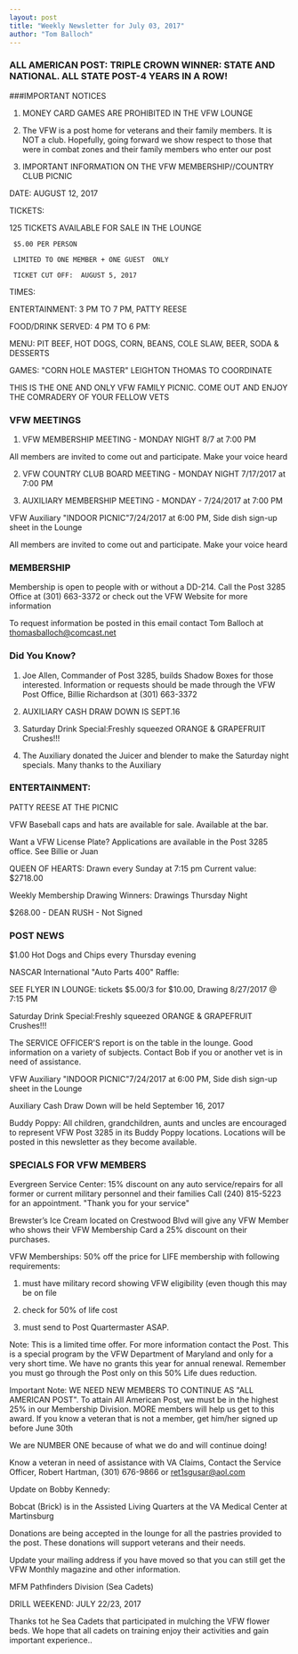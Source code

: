```yaml
---
layout: post
title: "Weekly Newsletter for July 03, 2017"
author: "Tom Balloch"
---
```


### ALL AMERICAN POST:  TRIPLE CROWN WINNER: STATE AND NATIONAL.  ALL STATE POST-4 YEARS IN A ROW!

###IMPORTANT NOTICES

1. MONEY CARD GAMES ARE PROHIBITED IN THE VFW LOUNGE

2.  The VFW is a post home for veterans and their family members.  It is NOT a club.  Hopefully, going forward we show respect to those that were in combat zones and their family members who enter our post

3.  IMPORTANT INFORMATION ON THE VFW MEMBERSHIP//COUNTRY CLUB PICNIC

DATE:  AUGUST 12, 2017

TICKETS:  
     
125 TICKETS AVAILABLE FOR SALE IN THE LOUNGE

     $5.00 PER PERSON 

     LIMITED TO ONE MEMBER + ONE GUEST  ONLY

     TICKET CUT OFF:  AUGUST 5, 2017

TIMES:

ENTERTAINMENT:  3 PM TO 7 PM, PATTY REESE

FOOD/DRINK SERVED:  4 PM TO 6 PM:

MENU:  PIT BEEF, HOT DOGS, CORN, BEANS, COLE SLAW, BEER, SODA & DESSERTS

GAMES: "CORN HOLE MASTER" LEIGHTON THOMAS TO COORDINATE

THIS IS THE ONE AND ONLY VFW  FAMILY PICNIC.  COME OUT AND ENJOY THE COMRADERY  OF YOUR FELLOW VETS

### VFW MEETINGS
1.  VFW MEMBERSHIP MEETING - MONDAY NIGHT 8/7 at 7:00 PM

All members are invited to come out and participate.  Make your voice heard

2.  VFW COUNTRY CLUB BOARD MEETING - MONDAY NIGHT 7/17/2017 at 7:00 PM

3. AUXILIARY MEMBERSHIP MEETING - MONDAY - 7/24/2017 at 7:00 PM

VFW Auxiliary "INDOOR PICNIC"7/24/2017 at 6:00 PM, Side dish sign-up sheet in the Lounge

All members are invited to come out and participate.  Make your voice heard

### MEMBERSHIP 

Membership is open to people with or without a DD-214.  Call the Post 3285 Office at (301) 663-3372 or check out the VFW Website for more information

To request information be posted in this email contact Tom Balloch at thomasballoch@comcast.net


### Did You Know?

1.  Joe Allen, Commander of Post 3285, builds Shadow Boxes for those interested.  Information or requests should be made through the VFW Post Office, Billie Richardson at (301) 663-3372

2.  AUXILIARY CASH DRAW DOWN IS SEPT.16

3.  Saturday Drink Special:Freshly squeezed ORANGE & GRAPEFRUIT Crushes!!!

4.  The Auxiliary donated the Juicer and blender to make the Saturday night specials.  Many thanks to the Auxiliary

### ENTERTAINMENT:

PATTY REESE AT THE PICNIC

VFW Baseball caps and hats are available for sale.  Available at the bar.

Want a VFW License Plate?  Applications are available in the Post 3285 office.  See Billie or Juan

QUEEN OF HEARTS:  Drawn every Sunday at 7:15 pm  Current value: $2718.00  

Weekly Membership Drawing Winners: Drawings Thursday Night

$268.00 - DEAN RUSH - Not Signed

### POST NEWS

$1.00 Hot Dogs and Chips every Thursday evening

NASCAR International "Auto Parts 400" Raffle:

SEE FLYER IN LOUNGE:  tickets $5.00/3 for $10.00, Drawing 8/27/2017 @ 7:15 PM

Saturday Drink Special:Freshly squeezed ORANGE & GRAPEFRUIT Crushes!!!

The SERVICE OFFICER'S report is on the table in the lounge.  Good information on a variety of subjects.  Contact Bob if you or another vet is in need of assistance.

VFW Auxiliary "INDOOR PICNIC"7/24/2017 at 6:00 PM, Side dish sign-up sheet in the Lounge

Auxiliary Cash Draw Down will be held September 16, 2017


Buddy Poppy:  All children, grandchildren, aunts and uncles are encouraged to represent VFW Post 3285 in its Buddy Poppy locations.  Locations will  be posted in this newsletter as they become available.  

### SPECIALS FOR VFW MEMBERS

Evergreen Service Center:  15% discount on any auto service/repairs for all former or current military personnel and their families  Call (240) 815-5223 for an appointment. "Thank you for your service" 

Brewster’s Ice Cream located on Crestwood Blvd will give any VFW Member who shows their VFW Membership Card a 25% discount on their purchases.

VFW Memberships: 50% off the price for LIFE membership with following requirements:

1. must have military record showing VFW eligibility (even though this may be on file

2. check for 50% of life cost

3. must send to Post Quartermaster ASAP.  

Note:  This is a limited time offer.  For more information contact the Post.  This is a special program by the VFW Department of Maryland and only for a very short time.  We have no grants this year for annual renewal.  Remember you must go through the Post only on this 50% Life dues reduction.

Important Note:  WE NEED NEW MEMBERS TO CONTINUE AS "ALL AMERICAN POST".  To attain All American Post, we must be in the highest 25% in our Membership Division.  MORE members will help us get to this award.  If you know a veteran that is not a member, get him/her signed up before June 30th

We are NUMBER ONE because of what we do and will continue doing!

Know a veteran in need of assistance with VA Claims, Contact the Service Officer, Robert Hartman, (301) 676-9866 or ret1sgusar@aol.com

Update on Bobby Kennedy:

Bobcat (Brick) is in the Assisted Living Quarters at the VA Medical Center at Martinsburg

Donations are being accepted in the lounge for all the pastries provided to the post.  These donations will support veterans and their needs.

Update your mailing address if you have moved so that you can still get the VFW Monthly magazine and other information.
                                                                                                     
MFM Pathfinders Division (Sea Cadets)

DRILL WEEKEND:  JULY 22/23, 2017

Thanks tot he Sea Cadets that participated in mulching the VFW flower beds.  We hope that all cadets on training enjoy their activities and gain important experience.. 
 
